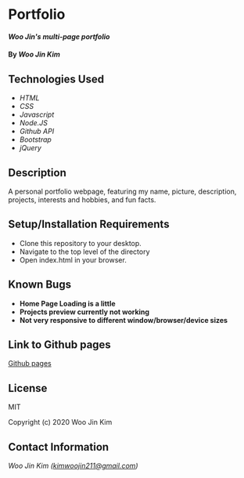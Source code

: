 # Portfolio

#### _Woo Jin's multi-page portfolio_

#### By _**Woo Jin Kim**_

## Technologies Used

* _HTML_
* _CSS_
* _Javascript_
* _Node.JS_
* _Github API_
* _Bootstrap_
* _jQuery_

## Description

A personal portfolio webpage, featuring my name, picture, description, projects, interests and hobbies, and fun facts.

## Setup/Installation Requirements

* Clone this repository to your desktop.
* Navigate to the top level of the directory
* Open index.html in your browser.

## Known Bugs

* **Home Page Loading is a little**
* **Projects preview currently not working**
* **Not very responsive to different window/browser/device sizes**
## Link to Github pages

[Github pages](https://kimwoojin211.github.io/portfolio/)
## License

MIT

Copyright (c) 2020 Woo Jin Kim
## Contact Information

_Woo Jin Kim (kimwoojin211@gmail.com)_


